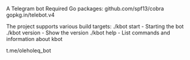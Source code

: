 A Telegram bot 
Required Go packages:
    github.com/spf13/cobra
    gopkg.in/telebot.v4


The project supports various build targets:
 ./kbot start -  Starting the bot
 ./kbot version - Show the version
 ./kbot help - List commands and information about kbot

t.me/oleholeq_bot